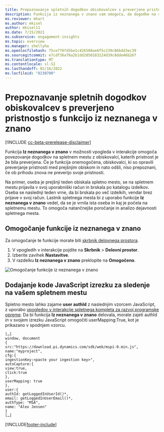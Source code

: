 ```yaml
---
title: Prepoznavanje spletnih dogodkov obiskovalcev s preverjeno pristnostjo s funkcijo iz neznanega v znano
description: Funkcija iz neznanega v znano vam omogoča, da dogodke na spletnem mestu povežete z obiskovalci, katerih pristnost je v preteklosti že bila preverjena.
ms.reviewer: mhart
ms.author: mkisel
author: mkisel11
ms.date: 7/15/2021
ms.subservice: engagement-insights
ms.topic: overview
ms.manager: shellyha
ms.openlocfilehash: 75ce776fd5be1c426508ae6f5c239c86bdd3ec39
ms.sourcegitcommit: e7cdf36a78a2b1dd2850183224d39c8dde46b26f
ms.translationtype: MT
ms.contentlocale: sl-SI
ms.lasthandoff: 02/16/2022
ms.locfileid: "8230700"
---
```

# <a name="recognize-web-events-from-previously-authenticated-visitors"></a>Prepoznavanje spletnih dogodkov obiskovalcev s preverjeno pristnostjo s funkcijo iz neznanega v znano

[!INCLUDE [cc-beta-prerelease-disclaimer](includes/cc-beta-prerelease-disclaimer.md)]

Funkcija **Iz neznanega v znano** v možnosti vpogleda v interakcije omogoča povezovanje dogodkov na spletnem mestu z obiskovalci, katerih pristnost je že bila preverjena. Če je funkcija onemogočena, obiskovalci, ki so opravili preverjanje pristnosti med prejšnjim obiskom in nato odšli, niso prepoznani, če ob prihodu znova ne preverijo svoje pristnosti. 

Na primer, oseba je prejšnji teden obiskala spletno mesto, se na spletnem mestu prijavila v svoj uporabniški račun in brskala po katalogu izdelkov. Oseba se naslednji teden vrne, da bi brskala po več izdelkih, vendar brez prijave v svoj račun. Lastnik spletnega mesta bi z uporabo funkcije **Iz neznanega v znano** vedel, da se je vrnila ista oseba in kaj je počela na spletnemu mestu. To omogoča natančnejše poročanje in analizo dejavnosti spletnega mesta.

## <a name="enable-unknown-to-known"></a>Omogočanje funkcije iz neznanega v znano

Za omogočanje te funkcije morate biti [skrbnik delovnega prostora](user-roles.md). 

1. V vpogledih v interakcije pojdite na **Skrbnik** > **Delovni prostor**. 
2. Izberite zavihek **Nastavitve**.
3. V razdelku **Iz neznanega v znano** preklopite na **Omogočeno**.

![Omogočanje funkcije iz neznanega v znano](media/U2Ktoggle.png "Omogočanje funkcije iz neznanega v znano")

## <a name="adding-javascript-code-to-your-sites-tracking-snippet"></a>Dodajanje kode JavaScript izrezku za sledenje na vašem spletnem mestu

Spletno mesto lahko zajame **user authId** z naslednjim vzorcem JavaScript, z uporabo [vpogledov v interakcije spletnega kompleta za razvoj programske opreme](advanced-SDK-implementation.md). Da bi funkcija **Iz neznanega v znano** delovala, morate zajeti authId *in* v svojem izrezku JavaScript omogočiti userMapping:True, kot je prikazano v spodnjem vzorcu.

```
[…]
window, document
{
src:"https://download.pi.dynamics.com/sdk/web/mspi-0.min.js",
name:"myproject",
cfg:{
ingestionKey:<paste your ingestion key>",
autoCapture:{
view:true,
click:true
},
userMapping: true
},
user:{
authId: getLoggedInUserId()*,
email: getLoggedInUserEmail()*,
authType: "MSA",
name: "Alex Jensen"
}
[…]
```

[!INCLUDE[footer-include](../includes/footer-banner.md)]
